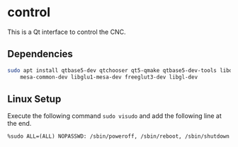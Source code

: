 # control
This is a Qt interface to control the CNC.

## Dependencies
```bash
sudo apt install qtbase5-dev qtchooser qt5-qmake qtbase5-dev-tools libqt5charts5* libqt5serialport5* libqt5opengl5* \ 
    mesa-common-dev libglu1-mesa-dev freeglut3-dev libgl-dev
```

## Linux Setup
Execute the following command `sudo visudo` and add the following line at the end.
```
%sudo ALL=(ALL) NOPASSWD: /sbin/poweroff, /sbin/reboot, /sbin/shutdown
```
